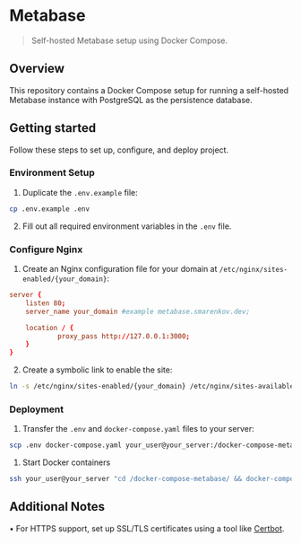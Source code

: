 # Metabase

> Self-hosted Metabase setup using Docker Compose.

## Overview

This repository contains a Docker Compose setup for running a self-hosted Metabase instance with PostgreSQL as the persistence database.

## Getting started

Follow these steps to set up, configure, and deploy project.

### Environment Setup

1. Duplicate the `.env.example` file:
```bash
cp .env.example .env
```

2. Fill out all required environment variables in the `.env` file.

### Configure Nginx

1. Create an Nginx configuration file for your domain at `/etc/nginx/sites-enabled/{your_domain}`:
```conf
server {
    listen 80;
    server_name your_domain #example metabase.smarenkov.dev;

    location / {
            proxy_pass http://127.0.0.1:3000;
    }
}
```

2. Create a symbolic link to enable the site:
```bash
ln -s /etc/nginx/sites-enabled/{your_domain} /etc/nginx/sites-available/{your_domain}
```

### Deployment

1. Transfer the `.env` and `docker-compose.yaml` files to your server:
```bash
scp .env docker-compose.yaml your_user@your_server:/docker-compose-metabase/
```
1. Start Docker containers
```bash
ssh your_user@your_server "cd /docker-compose-metabase/ && docker-compose up --build -d"
```

## Additional Notes
• For HTTPS support, set up SSL/TLS certificates using a tool like [Certbot](https://certbot.eff.org/).